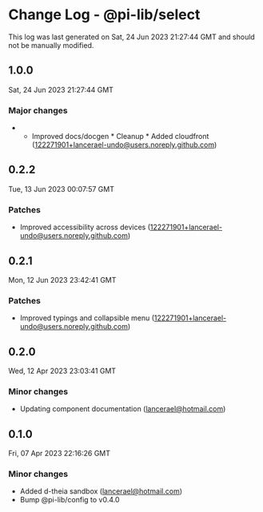 # Change Log - @pi-lib/select

This log was last generated on Sat, 24 Jun 2023 21:27:44 GMT and should not be manually modified.

<!-- Start content -->

## 1.0.0

Sat, 24 Jun 2023 21:27:44 GMT

### Major changes

- * Improved docs/docgen * Cleanup * Added cloudfront (122271901+lancerael-undo@users.noreply.github.com)

## 0.2.2

Tue, 13 Jun 2023 00:07:57 GMT

### Patches

- Improved accessibility across devices (122271901+lancerael-undo@users.noreply.github.com)

## 0.2.1

Mon, 12 Jun 2023 23:42:41 GMT

### Patches

- Improved typings and collapsible menu (122271901+lancerael-undo@users.noreply.github.com)

## 0.2.0

Wed, 12 Apr 2023 23:03:41 GMT

### Minor changes

- Updating component documentation (lancerael@hotmail.com)

## 0.1.0

Fri, 07 Apr 2023 22:16:26 GMT

### Minor changes

- Added d-theia sandbox (lancerael@hotmail.com)
- Bump @pi-lib/config to v0.4.0
